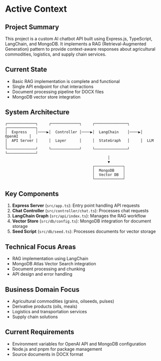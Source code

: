 # Active Context

## Project Summary
This project is a custom AI chatbot API built using Express.js, TypeScript, LangChain, and MongoDB. It implements a RAG (Retrieval-Augmented Generation) pattern to provide context-aware responses about agricultural commodities, logistics, and supply chain services.

## Current State
- Basic RAG implementation is complete and functional
- Single API endpoint for chat interactions
- Document processing pipeline for DOCX files
- MongoDB vector store integration

## System Architecture
```
┌─────────────┐     ┌─────────────┐     ┌───────────────┐     ┌─────────────┐
│  Express    │────▶│  Controller │────▶│  LangChain    │────▶│  OpenAI     │
│  API Server │     │  Layer      │     │  StateGraph   │     │  LLM        │
└─────────────┘     └─────────────┘     └───────────────┘     └─────────────┘
                                               │
                                               ▼
                                        ┌─────────────┐
                                        │  MongoDB    │
                                        │  Vector DB  │
                                        └─────────────┘
```

## Key Components
1. **Express Server** (`src/app.ts`): Entry point handling API requests
2. **Chat Controller** (`src/controller/chat.ts`): Processes chat requests
3. **LangChain Graph** (`src/api/index.ts`): Manages the RAG workflow
4. **Vector Store** (`src/db/config.ts`): MongoDB integration for document storage
5. **Seed Script** (`src/db/seed.ts`): Processes documents for vector storage

## Technical Focus Areas
- RAG implementation using LangChain
- MongoDB Atlas Vector Search integration
- Document processing and chunking
- API design and error handling

## Business Domain Focus
- Agricultural commodities (grains, oilseeds, pulses)
- Derivative products (oils, meals)
- Logistics and transportation services
- Supply chain solutions

## Current Requirements
- Environment variables for OpenAI API and MongoDB configuration
- Node.js and pnpm for package management
- Source documents in DOCX format 